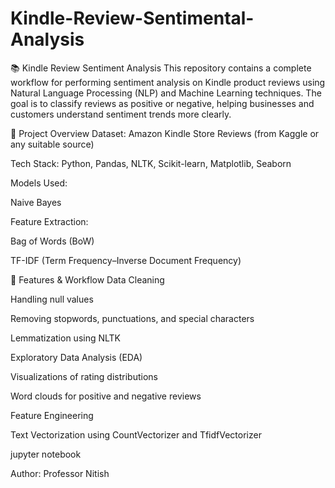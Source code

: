 # Kindle-Review-Sentimental-Analysis

📚 Kindle Review Sentiment Analysis
This repository contains a complete workflow for performing sentiment analysis on Kindle product reviews using Natural Language Processing (NLP) and Machine Learning techniques. The goal is to classify reviews as positive or negative, helping businesses and customers understand sentiment trends more clearly.

🚀 Project Overview
Dataset: Amazon Kindle Store Reviews (from Kaggle or any suitable source)

Tech Stack: Python, Pandas, NLTK, Scikit-learn, Matplotlib, Seaborn

Models Used:

Naive Bayes


Feature Extraction:

Bag of Words (BoW)

TF-IDF (Term Frequency–Inverse Document Frequency)



🧠 Features & Workflow
Data Cleaning

Handling null values

Removing stopwords, punctuations, and special characters

Lemmatization using NLTK

Exploratory Data Analysis (EDA)

Visualizations of rating distributions

Word clouds for positive and negative reviews

Feature Engineering

Text Vectorization using CountVectorizer and TfidfVectorizer


jupyter notebook


Author: Professor Nitish
